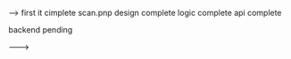 --> first it cimplete scan.pnp 
design complete 
logic complete 
api complete 

backend pending

---> 
